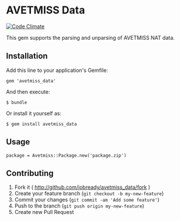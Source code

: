 # AVETMISS Data

[![Code Climate](https://codeclimate.com/repos/53169ebae30ba0581c007800/badges/63459af2a47ba777d79f/gpa.png)](https://codeclimate.com/repos/53169ebae30ba0581c007800/feed)

This gem supports the parsing and unparsing of AVETMISS NAT data.

## Installation

Add this line to your application's Gemfile:

    gem 'avetmiss_data'

And then execute:

    $ bundle

Or install it yourself as:

    $ gem install avetmiss_data

## Usage

    package = Avetmiss::Package.new('package.zip')

## Contributing

1. Fork it ( http://github.com/jobready/avetmiss_data/fork )
2. Create your feature branch (`git checkout -b my-new-feature`)
3. Commit your changes (`git commit -am 'Add some feature'`)
4. Push to the branch (`git push origin my-new-feature`)
5. Create new Pull Request

